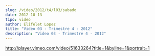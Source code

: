 ```yaml
---
slug: /video/2012/t4/l03/sabado
date: 2012-10-13
tipo: video
author: Elifelet Lopez
title: "Video 03 - Trimestre 4 - 2012"
description: "Video 03 - Trimestre 4 - 2012"
---
```


http://player.vimeo.com/video/51633264?title=1&byline=1&portrait=1
